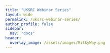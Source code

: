 ```yaml
---
title: "UKSRC Webinar Series"
layout: wide
permalink: /uksrc-webinar-series/
author_profile: false
sidebar:
  nav: "docs"
header:
  overlay_image: /assets/images/MilkyWay.png 
---
```

 
